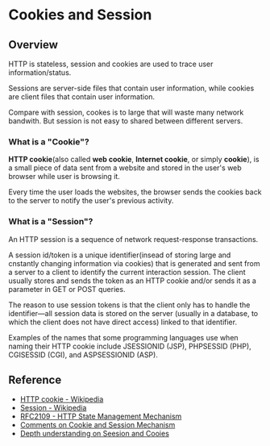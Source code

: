 # Cookies and Session

## Overview

HTTP is stateless, session and cookies are used to trace user information/status.

Sessions are server-side files that contain user information, while cookies are client files that contain user information.

Compare with session, cookes is to large that will waste many network bandwith.
But session is not easy to shared between different servers.


### What is a "Cookie"?

__HTTP cookie__(also called __web cookie__, __Internet cookie__, or simply __cookie__), is a small piece of data sent from a website and stored in the user's web browser while user is browsing it.

Every time the user loads the websites, the browser sends the cookies back to the server to notify the user's previous activity.

### What is a "Session"?

An HTTP session is a sequence of network request-response transactions.

A session id/token is a unique identifier(insead of storing large and cnstantly changing information via cookies) that is generated and sent from a server to a client to identify the current interaction session.
The client usually stores and sends the token as an HTTP cookie and/or sends it as a parameter in GET or POST queries.

The reason to use session tokens is that the client only has to handle the identifier—all session data is stored on the server (usually in a database, to which the client does not have direct access) linked to that identifier. 

Examples of the names that some programming languages use when naming their HTTP cookie include JSESSIONID (JSP), PHPSESSID (PHP), CGISESSID (CGI), and ASPSESSIONID (ASP).


## Reference
* [HTTP cookie - Wikipedia](https://en.wikipedia.org/wiki/HTTP_cookie)
* [Session - Wikipedia](https://en.wikipedia.org/wiki/Session_(computer_science))
* [RFC2109 - HTTP State Management Mechanism](https://www.ietf.org/rfc/rfc2109.txt)
* [Comments on Cookie and Session Mechanism](http://blog.csdn.net/fangaoxin/article/details/6952954)
* [Depth understanding on Seesion and Cooies](http://www.ibm.com/developerworks/cn/java/books/javaweb_xlb/10/)
